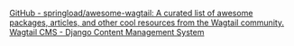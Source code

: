 
[GitHub - springload/awesome-wagtail: A curated list of awesome packages, articles, and other cool resources from the Wagtail community.](https://github.com/springload/awesome-wagtail)
[Wagtail CMS - Django Content Management System](https://wagtail.org/)
